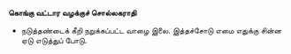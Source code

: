 **கொங்கு வட்டார வழக்குச் சொல்லகராதி**
- நடுத்தண்டைக் கீறி நறுக்கப்பட்ட வாழை இலை. இத்தச்சோடு எமை எதுக்கு சின்ன ஏடு எடுத்துப் போடு.

